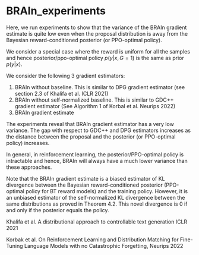 # BRAIn_experiments
Here, we run experiments to show that the variance of the BRAIn gradient estimate is quite low even when the proposal distribution is away from the Bayesian reward-conditioned posterior (or PPO-optimal policy).

We consider a special case where the reward is uniform for all the samples and hence posterior/ppo-optimal policy $p(y|x, G=1)$ is the same as prior $p(y|x)$.

We consider the following 3 gradient estimators: 
1) BRAIn without baseline. This is similar to DPG gradient estimator (see section 2.3 of Khalifa et al. ICLR 2021)
2) BRAIn without self-normalized baseline. This is similar to GDC++ gradient estimator (See Algorithm 1 of Korbal et al. Neurips 2022)
3) BRAIn gradient estimate

The experiments reveal that BRAIn gradient estimator has a very low variance. The gap with respect to GDC++ and DPG estimators increases as the distance between the proposal and the posterior (or PPO-optimal policy) increases.

In general, in reinforcement learning, the posterior/PPO-optimal policy is intractable and hence, BRAIn will always have a much lower variance than these approaches.

Note that the BRAIn gradient estimate is a biased estimator of KL divergence between the Bayesian reward-conditioned posterior (PPO-optimal policy for BT reward models) and the training policy.
However, it is an unbiased estimator of the self-normalized KL divergence between the same distributions as proved in Theorem 4.2. This novel divergence is $0$ if and only if the posterior equals the policy.

Khalifa et al. A distributional approach to controllable text generation ICLR 2021

Korbak et al. On Reinforcement Learning and Distribution Matching for Fine-Tuning Language Models with no Catastrophic Forgetting, Neurips 2022
